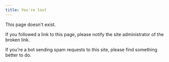```yaml
---
title: You're lost
---
```


This page doesn't exist.

If you followed a link to this page,
please notify the site administrator
of the broken link.

If you're a bot sending spam requests to this site,
please find something better to do.
